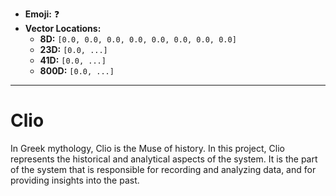 - **Emoji:** ❓
- **Vector Locations:**
    - **8D:** `[0.0, 0.0, 0.0, 0.0, 0.0, 0.0, 0.0, 0.0]`
    - **23D:** `[0.0, ...]`
    - **41D:** `[0.0, ...]`
    - **800D:** `[0.0, ...]`

---

# Clio

In Greek mythology, Clio is the Muse of history. In this project, Clio represents the historical and analytical aspects of the system. It is the part of the system that is responsible for recording and analyzing data, and for providing insights into the past.
